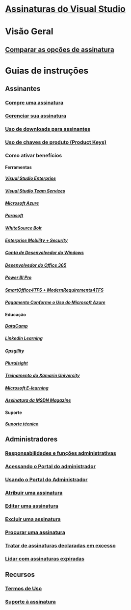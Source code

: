 # [Assinaturas do Visual Studio](index.md)
# Visão Geral
## [Comparar as opções de assinatura](compare-subscriptions.md)

# Guias de instruções
##  Assinantes
### [Compre uma assinatura](buy-vs-subscriptions.md)
### [Gerenciar sua assinatura](manage-vs-subscriptions.md)
### [Uso de downloads para assinantes](subscriber-downloads.md)
### [Uso de chaves de produto (Product Keys)](product-keys.md)
### Como ativar benefícios
#### Ferramentas
##### [Visual Studio Enterprise](vs-ide-benefit.md) 
##### [Visual Studio Team Services](vs-vsts.md)
##### [Microsoft Azure](vs-azure.md) 
##### [Parasoft](vs-parasoft.md)
##### [WhiteSource Bolt](vs-whitesource.md)
##### [Enterprise Mobility + Security](vs-ems.md)
##### [Conta de Desenvolvedor do Windows](vs-windows-dev.md)
##### [Desenvolvedor do Office 365](vs-office-dev.md)
##### [Power BI Pro](vs-pbi.md)
##### [SmartOffice4TFS + ModernRequirements4TFS](vs-modernreq.md)
##### [Pagamento Conforme o Uso do Microsoft Azure](vs-azure-payg.md) 
#### Educação
##### [DataCamp](vs-datacamp.md)
##### [LinkedIn Learning](vs-linkedin-learning.md)
##### [Opsgility](vs-opsgility.md)
##### [Pluralsight](vs-pluralsight.md)
##### [Treinamento do Xamarin University](vs-xamarin.md)
##### [Microsoft E-learning](vs-elearn.md)
##### [Assinatura da MSDN Magazine](vs-msdn.md)
#### Suporte
##### [Suporte técnico](vs-tech-support.md)

## Administradores
### [Responsabilidades e funções administrativas](admin-responsibilities.md)
### [Acessando o Portal do administrador](access-admin-portal.md)
### [Usando o Portal do Administrador](using-admin-portal.md)
### [Atribuir uma assinatura](assign-license.md)
### [Editar uma assinatura](edit-license.md)
### [Excluir uma assinatura](delete-license.md)
### [Procurar uma assinatura](search-license.md)
### [Tratar de assinaturas declaradas em excesso](handle-overclaimed-license.md)
### [Lidar com assinaturas expiradas](handle-expired-license.md)

## Recursos
### [Termos de Uso](vs-license-terms.md)
### [Suporte à assinatura](https://www.visualstudio.com/subscriptions/support/)
